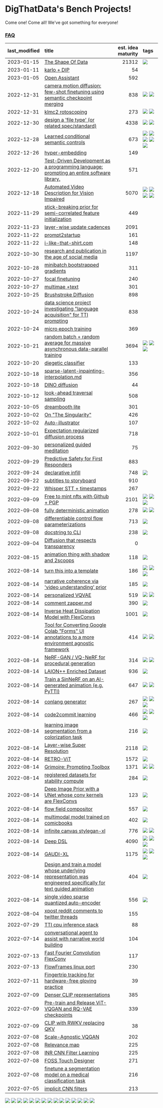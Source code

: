 # DigThatData's Bench Projects!

Come one! Come all! We've got something for everyone!

### [FAQ](https://github.com/dmarx/bench-warmers/blob/main/FAQ.md)

|last_modified|title|est. idea maturity|tags
|:---|:---|---:|:---|
|2023-01-15|[The Shape Of Data](the_shape_of_data.md)|21312|![](https://img.shields.io/badge/tag-publication-84f8cf)|
|2023-01-11|[karlo + DIP](karlo-dip.md)|54||
|2023-01-05|[Open Assistant](open-assistant.md)|592||
|2022-12-31|[camera motion diffusion: few-shot finetuning using semantic checkpoint merging](residual_checkpoint_finetune_for_motion_transfer.md)|838|![](https://img.shields.io/badge/tag-animation-48e52e) ![](https://img.shields.io/badge/tag-experimental-6f4790)|
|2022-12-31|[klmc2 rotoscoping](klmc2_rotoscoping.md)|273|![](https://img.shields.io/badge/tag-animation-48e52e) ![](https://img.shields.io/badge/tag-tooling-c5d714)|
|2022-12-30|[design a 'file type' (or related spec/standard)](filetype-for-ai-art-and-animation.md)|4338|![](https://img.shields.io/badge/tag-animation-48e52e) ![](https://img.shields.io/badge/tag-tooling-c5d714)|
|2022-12-28|[Learned conditional semantic controls](learned-conditional-semantic-controls.md)|673|![](https://img.shields.io/badge/tag-animation-48e52e) ![](https://img.shields.io/badge/tag-colab-9bf4b7) ![](https://img.shields.io/badge/tag-experimental-6f4790) ![](https://img.shields.io/badge/tag-prompting-7ca620) ![](https://img.shields.io/badge/tag-tooling-c5d714)|
|2022-12-26|[hyper-embedding](hyperembedding.md)|149||
|2022-12-20|[Test-Driven Development as a programming language: prompting an entire software library.](tdd_is_2_op.md)|571||
|2022-12-18|[Automated Video Description for Vision Impaired](automated-video-description.md)|5070|![](https://img.shields.io/badge/tag-accessibility-25a9f1) ![](https://img.shields.io/badge/tag-dataset-33b5de) ![](https://img.shields.io/badge/tag-foundation-e2851f) ![](https://img.shields.io/badge/tag-publicgood-4b9e32)|
|2022-11-29|[stick-breaking prior for semi-correlated feature initialization](stickbreaking-init.md)|449||
|2022-11-23|[layer-wise update cadences](layer-wise-update-cadences.md)|2091||
|2022-11-22|[prompt2startup](prompt2startup.md)|161||
|2022-11-22|[i-like-that-shirt.com](ilikethatshirt.com.md)|148||
|2022-10-30|[research and publication in the age of social media](research-and-social.md)|1197||
|2022-10-28|[minibatch bootstrapped gradients](minibatch-bootstrapped-gradients.md)|311||
|2022-10-27|[focal finetuning](focal_finetuning.md)|240||
|2022-10-27|[multimae +text](multimae_w_text.md)|301||
|2022-10-25|[Brushstroke Diffusion](brushstroke-diffusion.md)|898||
|2022-10-24|[data science project investigating "language acquisition" for TTI prompting](tti_language_aqcuisition.md)|838||
|2022-10-24|[micro epoch training](micro-epoch.md)|369||
|2022-10-21|[random batch + random average for massive asynchronous data-parallel training](async-evolutionary-ddp.md)|3694|![](https://img.shields.io/badge/tag-experimental-6f4790) ![](https://img.shields.io/badge/tag-foundation-e2851f) ![](https://img.shields.io/badge/tag-tooling-c5d714)|
|2022-10-20|[diegetic classifier](diegetic-classifier.md)|133||
|2022-10-18|[sparse-latent-inpainting-interpolation.md](sparse-latent-inpainting-interpolation.md)|356||
|2022-10-18|[DINO diffusion](DINO-diffusion.md)|44||
|2022-10-12|[look-ahead traversal sampling](look-ahead-traversal-sampling.md)|508||
|2022-10-05|[dreambooth lite](dreambooth-lite.md)|301||
|2022-10-02|[On "The Singularity"](alternative-perspective-on-the-singularity.md)|426||
|2022-10-02|[Auto-illustrator](auto-illustrator.md)|107||
|2022-10-01|[Expectation regularized diffusion process](expectation-regularized-diffusion.md)|718||
|2022-09-30|[personalized guided meditation](personalized-guided-meditation.md)|75||
|2022-09-29|[Predictive Safety for First Responders](safety-officer.md)|883||
|2022-09-24|[declarative infill](declarative-infill.md)|748|![](https://img.shields.io/badge/tag-experimental-6f4790)|
|2022-09-22|[subtitles to storyboard](subtitles-to-storyboard.md)|910||
|2022-09-22|[Whisper STT + timestamps](whisper-stt-plus-timestamps.md)|267||
|2022-09-09|[Free to mint nfts with Github + PGP](free-to-mint-nfts_git_plus_pgp.md)|2101|![](https://img.shields.io/badge/tag-publicgood-4b9e32) ![](https://img.shields.io/badge/tag-tooling-c5d714) ![](https://img.shields.io/badge/tag-wip-72fcc)|
|2022-09-08|[fully deterministic animation](fully-deterministic-animation.md)|278|![](https://img.shields.io/badge/tag-animation-48e52e) ![](https://img.shields.io/badge/tag-experimental-6f4790)|
|2022-09-08|[differentiable control flow parameterizations](differentiable-control-flow-parameterizations.md)|713|![](https://img.shields.io/badge/tag-experimental-6f4790)|
|2022-09-08|[docstring to CLI](docstring-to-cli.md)|238|![](https://img.shields.io/badge/tag-tooling-c5d714)|
|2022-09-04|[Diffusion that respects transparency](diffusion-that-respects-transparency.md)|0||
|2022-08-15|[animation thing with shadow and 2scoops](shadow-and2scoops-animation-thing.md)|118|![](https://img.shields.io/badge/tag-animation-48e52e)|
|2022-08-14|[turn this into a template](benchwarmers-template.md)|186|![](https://img.shields.io/badge/tag-meta-a168f4) ![](https://img.shields.io/badge/tag-tooling-c5d714) ![](https://img.shields.io/badge/tag-wip-72fcc)|
|2022-08-14|[narrative coherence via 'video understanding' prior](narrative_coherence_via_video_understanding_prior.md)|185|![](https://img.shields.io/badge/tag-animation-48e52e)|
|2022-08-14|[personalized VQVAE](personalized-vqvae.md)|519|![](https://img.shields.io/badge/tag-experimental-6f4790) ![](https://img.shields.io/badge/tag-tooling-c5d714)|
|2022-08-14|[comment zapper.md](comment-zapper.md)|390|![](https://img.shields.io/badge/tag-tooling-c5d714)|
|2022-08-14|[Inverse Heat Dissipation Model with FlexConvs](IHDM_with_FlexConvs.md)|1001|![](https://img.shields.io/badge/tag-experimental-6f4790)|
|2022-08-14|[Tool for Converting Google Colab "Forms" UI annotations to a more environment agnostic framework](colab-ui-converter.md)|414|![](https://img.shields.io/badge/tag-colab-9bf4b7) ![](https://img.shields.io/badge/tag-tooling-c5d714)|
|2022-08-14|[NeRF-GAN / VQ-NeRF for procedural generation](nerf-gan.md)|314|![](https://img.shields.io/badge/tag-animation-48e52e) ![](https://img.shields.io/badge/tag-nerf-473080)|
|2022-08-14|[LAION++ Enriched Dataset](laion-plus-plus.md)|936|![](https://img.shields.io/badge/tag-dataset-33b5de)|
|2022-08-14|[Train a SinNeRF on an AI-generated animation (e.g. PyTTI)](train_a_SinNeRF_on_a_pytti_animation.md)|647|![](https://img.shields.io/badge/tag-animation-48e52e) ![](https://img.shields.io/badge/tag-nerf-473080)|
|2022-08-14|[conlang generator](conlang_lm.md)|267|![](https://img.shields.io/badge/tag-carp-61717a) ![](https://img.shields.io/badge/tag-dataset-33b5de) ![](https://img.shields.io/badge/tag-experimental-6f4790)|
|2022-08-14|[code2commit learning](code2commit-learning.md)|466|![](https://img.shields.io/badge/tag-carp-61717a) ![](https://img.shields.io/badge/tag-experimental-6f4790) ![](https://img.shields.io/badge/tag-foundation-e2851f)|
|2022-08-14|[learning image segmentation from a colorization task](learning_image_segmentation_from_a_colorization_task.md)|216|![](https://img.shields.io/badge/tag-experimental-6f4790)|
|2022-08-14|[Layer-wise Super Resolution](layerwise-and-objectwise-inpainting-and-super-resolution.md)|2118|![](https://img.shields.io/badge/tag-experimental-6f4790)|
|2022-08-14|[RETRO-ViT](RETRO-ViT.md)|1572|![](https://img.shields.io/badge/tag-experimental-6f4790)|
|2022-08-14|[Grimoire: Prompting Toolbox](grimoire.md)|1371|![](https://img.shields.io/badge/tag-prompting-7ca620) ![](https://img.shields.io/badge/tag-tooling-c5d714)|
|2022-08-14|[registered datasets for stability compute](registered-datasets-for-sstability-compute.md)|284|![](https://img.shields.io/badge/tag-stability-0fcaa)|
|2022-08-14|[Deep Image Prior with a UNet whose conv kernels are FlexConvs](FlexConv_DIP.md)|123|![](https://img.shields.io/badge/tag-experimental-6f4790)|
|2022-08-14|[flow field compositor](flow-field-compositor.md)|557|![](https://img.shields.io/badge/tag-tooling-c5d714)|
|2022-08-14|[multimodal model trained on comicbooks](multimodal-model-trained-on-comicbooks.md)|402|![](https://img.shields.io/badge/tag-foundation-e2851f)|
|2022-08-14|[infinite canvas stylegan-xl](infinite-canvas-stylegan-xl.md)|776|![](https://img.shields.io/badge/tag-animation-48e52e) ![](https://img.shields.io/badge/tag-experimental-6f4790)|
|2022-08-14|[Deep DSL](multistage-unsupervised-deep-DSL-learning-from-prompts-data.md)|4090|![](https://img.shields.io/badge/tag-experimental-6f4790) ![](https://img.shields.io/badge/tag-prompting-7ca620) ![](https://img.shields.io/badge/tag-tooling-c5d714)|
|2022-08-14|[GAUDI-XL](gaudi-xl.md)|1175|![](https://img.shields.io/badge/tag-animation-48e52e) ![](https://img.shields.io/badge/tag-experimental-6f4790) ![](https://img.shields.io/badge/tag-foundation-e2851f)|
|2022-08-14|[Design and train a model whose underlying representation was engineered specifically for text guided animation](image-model-designed-for-clip-guided-animation.md)|404|![](https://img.shields.io/badge/tag-animation-48e52e)|
|2022-08-14|[single video sparse quantized auto-encoder](single_video_sparse_quantized_auto-encoder.md)|556|![](https://img.shields.io/badge/tag-animation-48e52e)|
|2022-08-04|[xpost reddit comments to twitter threads](reddit2twitter.md)|155||
|2022-07-29|[TTI cpu inference stack](TTI-cpu-inference-stack.md)|88||
|2022-07-14|[conversational agent to assist with narrative world building](world-building-agent.md)|104||
|2022-07-13|[Fast Fourier Convolution FlexConv](FFC-Flexconv.md)|117||
|2022-07-13|[FlowFrames linux port](flowframes-linux-port.md)|230||
|2022-07-11|[Fingertrip tracking for hardware-free gloving practice](fingertrip_tracking_for_hardware_free_gloveing_practice.md)|39||
|2022-07-09|[Denser CLIP representations](denser-CLIP.md)|385||
|2022-07-09|[Pre-train and Release ViT-VQGAN and RQ-VAE checkpoints](pretrained_vit-vqgan_checkpoints.md)|339||
|2022-07-09|[CLIP with RWKV replacing QKV](RWKV-CLIP.md)|38||
|2022-07-08|[Scale-Agnostic VQGAN](scale-agnostic_VQGAN.md)|202||
|2022-07-08|[Relevance map](Relevance_map.md)|225||
|2022-07-08|[INR CNN Filter Learning](INR_CNN_filter_learning.md)|225||
|2022-07-08|[FOSS Touch Designer](FOSS_touch_designer.md)|271||
|2022-07-08|[finetune a segmentation model on a medical classification task](finetune_a_segmentation_model_on_a_medical_classification_task.md)|216||
|2022-07-05|[implicit CNN filters](implicit-cnn-filters.md)|213||

![](https://img.shields.io/badge/tag-tooling-c5d714) ![](https://img.shields.io/badge/tag-publication-84f8cf) ![](https://img.shields.io/badge/tag-colab-9bf4b7) ![](https://img.shields.io/badge/tag-experimental-6f4790) ![](https://img.shields.io/badge/tag-nerf-473080) ![](https://img.shields.io/badge/tag-publicgood-4b9e32) ![](https://img.shields.io/badge/tag-accessibility-25a9f1) ![](https://img.shields.io/badge/tag-dataset-33b5de) ![](https://img.shields.io/badge/tag-meta-a168f4) ![](https://img.shields.io/badge/tag-foundation-e2851f) ![](https://img.shields.io/badge/tag-wip-72fcc) ![](https://img.shields.io/badge/tag-stability-0fcaa) ![](https://img.shields.io/badge/tag-prompting-7ca620) ![](https://img.shields.io/badge/tag-carp-61717a) ![](https://img.shields.io/badge/tag-animation-48e52e)
